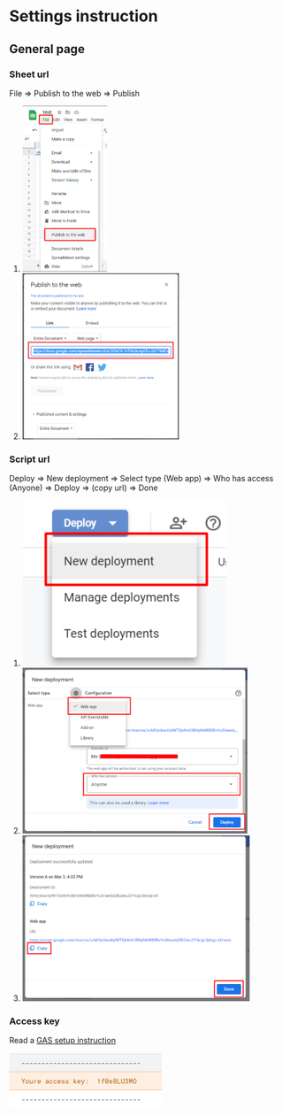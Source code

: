 # Settings instruction



## General page

### Sheet url

File => Publish to the web => Publish

1. <img src="/screenshots/file_publish.png" height="300px">
2. <img src="/screenshots/sheetUrl.png" height="300px">

### Script url

Deploy => New deployment => Select type (Web app) => Who has access (Anyone) => Deploy => (copy url) => Done

1. <img src="/screenshots/new_deploy.png" height="300px">
2. <img src="/screenshots/deploy.png" height="300px">
3. <img src="/screenshots/deploy_copy.png" height="300px">


### Access key

Read a [GAS setup instruction](GAS.md)

<img src="/screenshots/access_key.png" height="100px">
